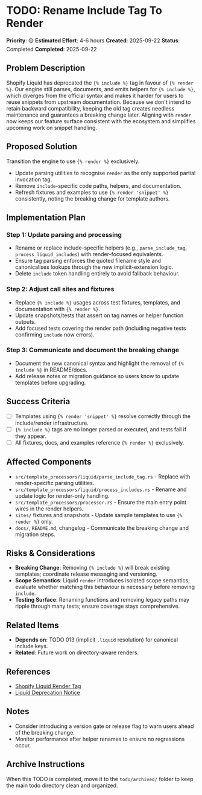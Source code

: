 # TODO: Rename Include Tag To Render

**Priority**: 🟡
**Estimated Effort**: 4-6 hours
**Created**: 2025-09-22
**Status**: Completed
**Completed**: 2025-09-22

## Problem Description

Shopify Liquid has deprecated the `{% include %}` tag in favour of `{% render %}`. Our engine still parses, documents, and emits helpers for `{% include %}`, which diverges from the official syntax and makes it harder for users to reuse snippets from upstream documentation. Because we don't intend to retain backward compatibility, keeping the old tag creates needless maintenance and guarantees a breaking change later. Aligning with `render` now keeps our feature surface consistent with the ecosystem and simplifies upcoming work on snippet handling.

## Proposed Solution

Transition the engine to use `{% render %}` exclusively.
- Update parsing utilities to recognise `render` as the only supported partial invocation tag.
- Remove `include`-specific code paths, helpers, and documentation.
- Refresh fixtures and examples to use `{% render 'snippet' %}` consistently, noting the breaking change for template authors.

## Implementation Plan

### Step 1: Update parsing and processing
- Rename or replace include-specific helpers (e.g., `parse_include_tag`, `process_liquid_includes`) with render-focused equivalents.
- Ensure tag parsing enforces the quoted filename style and canonicalises lookups through the new implicit-extension logic.
- Delete `include` token handling entirely to avoid fallback behaviour.

### Step 2: Adjust call sites and fixtures
- Replace `{% include %}` usages across test fixtures, templates, and documentation with `{% render %}`.
- Update snapshots/tests that assert on tag names or helper function outputs.
- Add focused tests covering the render path (including negative tests confirming `include` now errors).

### Step 3: Communicate and document the breaking change
- Document the new canonical syntax and highlight the removal of `{% include %}` in README/docs.
- Add release notes or migration guidance so users know to update templates before upgrading.

## Success Criteria

- [ ] Templates using `{% render 'snippet' %}` resolve correctly through the include/render infrastructure.
- [ ] `{% include %}` tags are no longer parsed or executed, and tests fail if they appear.
- [ ] All fixtures, docs, and examples reference `{% render %}` exclusively.

## Affected Components

- `src/template_processors/liquid/parse_include_tag.rs` - Replace with render-specific parsing utilities.
- `src/template_processors/liquid/process_includes.rs` - Rename and update logic for render-only handling.
- `src/template_processors/processor.rs` - Ensure the main entry point wires in the render helpers.
- `sites/` fixtures and snapshots - Update sample templates to use `{% render %}` only.
- `docs/`, `README.md`, changelog - Communicate the breaking change and migration steps.

## Risks & Considerations

- **Breaking Change**: Removing `{% include %}` will break existing templates; coordinate release messaging and versioning.
- **Scope Semantics**: Liquid `render` introduces isolated scope semantics; evaluate whether matching this behaviour is necessary before removing `include`.
- **Testing Surface**: Renaming functions and removing legacy paths may ripple through many tests; ensure coverage stays comprehensive.

## Related Items

- **Depends on**: TODO 013 (implicit `.liquid` resolution) for canonical include keys.
- **Related**: Future work on directory-aware renders.

## References

- [Shopify Liquid Render Tag](https://shopify.dev/docs/api/liquid/tags/theme-tags#render)
- [Liquid Deprecation Notice](https://shopify.dev/docs/themes/migrate/snippets#include-to-render)

## Notes

- Consider introducing a version gate or release flag to warn users ahead of the breaking change.
- Monitor performance after helper renames to ensure no regressions occur.

## Archive Instructions

When this TODO is completed, move it to the `todo/archived/` folder to keep the main todo directory clean and organized.
